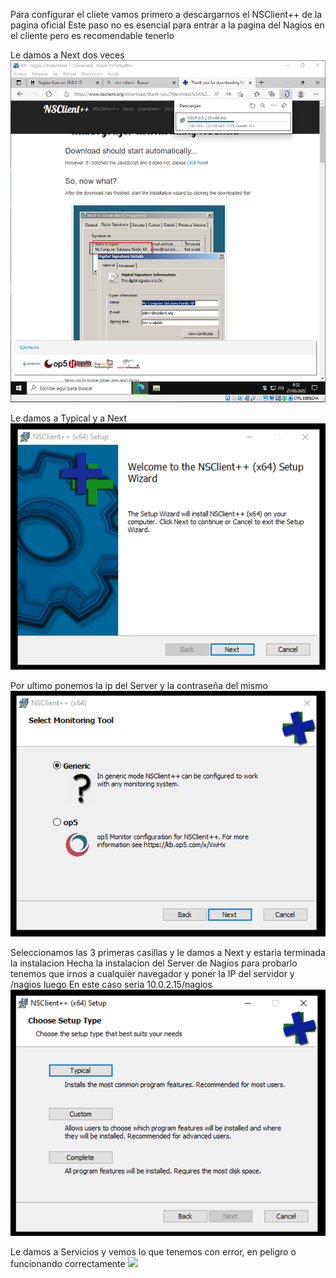 
Para configurar el cliete vamos primero a descargarnos el NSClient++ de la pagina oficial
Este paso no es esencial para entrar a la pagina del Nagios en el cliente pero es recomendable tenerlo

Le damos a Next dos veces
![](Imagen/51.png)

Le damos a Typical y a Next
![](Imagen/52.png)

Por ultimo ponemos la ip del Server y la contraseña del mismo
![](Imagen/53.png)

Seleccionamos las 3 primeras casillas y le damos a Next y estaria terminada la instalacion
Hecha la instalacion del Server de Nagios para probarlo tenemos que irnos a cualquier navegador y poner la IP del servidor y /nagios luego
En este caso seria 10.0.2.15/nagios
![](Imagen/54.png)

Le damos a Servicios y vemos lo que tenemos con error, en peligro o funcionando correctamente
![](Imagen/67.png)
